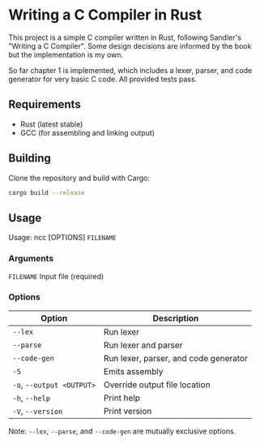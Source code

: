 # Writing a C Compiler in Rust

This project is a simple C compiler written in Rust, following Sandler's "Writing a C Compiler".
Some design decisions are informed by the book but the implementation is my own.

So far chapter 1 is implemented, which includes a lexer, parser, and code generator for very basic C code.
All provided tests pass.

## Requirements

- Rust (latest stable)
- GCC (for assembling and linking output)

## Building

Clone the repository and build with Cargo:

```sh
cargo build --release
```

## Usage

Usage: ncc [OPTIONS] `FILENAME`

### Arguments
`FILENAME` Input file (required)

### Options
| Option                    | Description                           |
|---------------------------|---------------------------------------|
| `--lex`                   | Run lexer                             |
| `--parse`                 | Run lexer and parser                  |
| `--code-gen`              | Run lexer, parser, and code generator |
| `-S`                      | Emits assembly                        |
| `-o`, `--output <OUTPUT>` | Override output file location         |
| `-h`, `--help`            | Print help                            |
| `-V`, `--version`         | Print version                         |


Note: `--lex`, `--parse`, and `--code-gen` are mutually exclusive options.
